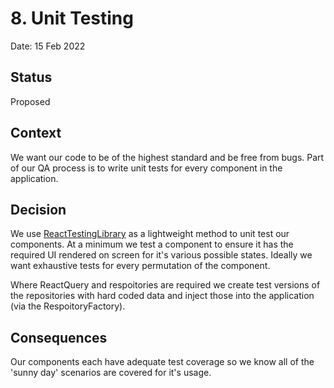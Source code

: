 # 8. Unit Testing

Date: 15 Feb 2022

## Status

Proposed

## Context

We want our code to be of the highest standard and be free from bugs. Part of our QA process is to write unit tests for every component in the application.

## Decision

We use [ReactTestingLibrary](https://testing-library.com/docs/react-testing-library/intro/) as a lightweight method to unit test our components. At a minimum we test a component to ensure it has the required UI rendered on screen for it's various possible states. Ideally we want exhaustive tests for every permutation of the component.

Where ReactQuery and respoitories are required we create test versions of the repositories with hard coded data and inject those into the application (via the RespoitoryFactory).


## Consequences

Our components each have adequate test coverage so we know all of the 'sunny day' scenarios are covered for it's usage.
